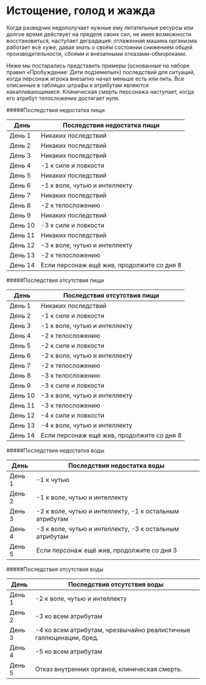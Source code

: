 # Истощение, голод и жажда

Когда разведчик недополучает нужные ему питательные ресурсы или долгое время действует на пределе своих сил, не имея возможности восстановиться, наступает деградация: отлаженная машина организма работает всё хуже, давая знать о своём состоянии снижением общей производительности, сбоями и внезапными отказами-обмороками.

Ниже мы постарались представить примеры (основанные на наборе правил «Пробуждение: Дети подземелья») последствий для ситуаций, когда персонаж игрока внезапно начал меньше есть или пить. Все описанные в таблицах штрафы к атрибутам являются накапливающимися. Клиническая смерть персонажа наступает, когда его атрибут телосложение достигает нуля.

#####Последствия недостатка пищи

|День|Последствия недостатка пищи|
|--- |--- |
|День 1|Никаких последствий|
|День 2|Никаких последствий|
|День 3|Никаких последствий|
|День 4|-1 к силе и ловкости|
|День 5|Никаких последствий|
|День 6|-1 к воле, чутью и интеллекту|
|День 7|Никаких последствий|
|День 8|-2 к телосложению|
|День 9|Никаких последствий|
|День 10|-3 к силе и ловкости|
|День 11|Никаких последствий|
|День 12|-3 к воле, чутью и интеллекту|
|День 13|-2 к телосложению|
|День 14|Если персонаж ещё жив, продолжите со дня 8|

#####Последствия отсутствия пищи

|День|Последствия отсутствия пищи|
|--- |--- |
|День 1|Никаких последствий|
|День 2|-1 к силе и ловкости|
|День 3|-1 к воле, чутью и интеллекту|
|День 4|-2 к телосложению|
|День 5|-2 к силе и ловкости|
|День 6|-2 к воле, чутью и интеллекту|
|День 7|-2 к телосложению|
|День 8|-3 к телосложению|
|День 9|-3 к силе и ловкости|
|День 10|-3 к воле, чутью и интеллекту|
|День 11|-3 к телосложению|
|День 12|-4 к силе и ловкости|
|День 13|-4 к воле, чутью и интеллекту|
|День 14|Если персонаж ещё жив, продолжите со дня 8|

#####Последствия недостатка воды

|День|Последствия недостатка воды|
|--- |--- |
|День 1|-1 к чутью|
|День 2|-1 к воле, чутью и интеллекту|
|День 3|-2 к воле, чутью и интеллекту, -1 к остальным атрибутам|
|День 4|-3 к воле, чутью и интеллекту, -3 к остальным атрибутам|
|День 5|Если персонаж ещё жив, продолжите со дня 3|

#####Последствия отсутствия воды

|День|Последствия отсутствия воды|
|--- |--- |
|День 1|-2 к воле, чутью и интеллекту|
|День 2|-3 ко всем атрибутам|
|День 3|-4 ко всем атрибутам, чрезвычайно реалистичные галлюцинации, бред.|
|День 4|-5 ко всем атрибутам|
|День 5|Отказ внутренних органов, клиническая смерть.|